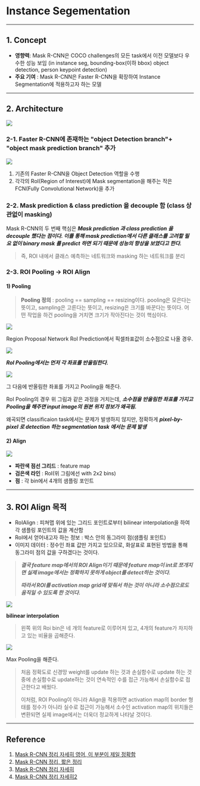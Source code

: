 # Instance Segementation

------------

## 1. Concept

- **영향력**: Mask R-CNN은 COCO challenges의 모든 task에서 이전 모델보다 우수한 성능 보임 (in instance seg, bounding-box(이하 bbox) object detection, person keypoint detection)
- **주요 기여** : Mask R-CNN은 Faster R-CNN을 확장하여 Instance Segmentation에 적용하고자 하는 모델

------------

## 2. Architecture

<img src="../image/09/Architecture.PNG">

### 2-1. Faster R-CNN에 존재하는 "object Detection branch"+ "object mask prediction branch" 추가

<img src="../image/09/Architecture2.PNG">

1. 기존의 Faster R-CNN을 Object Detection 역할을 수행 
2. 각각의 RoI(Region of Interest)에 Mask segmentation을 해주는 작은 FCN(Fully Convolutional Network)을 추가

### 2-2. Mask prediction & class prediction 을 decouple 함 (class 상관없이 masking)

Mask R-CNN의 두 번째 핵심은 _**Mask prediction 과 class prediction 을 decouple 했다는 점이다. 이를 통해 mask prediction에서 다른 클래스를 고려할 필요 없이 binary mask 를 predict 하면 되기 때문에 성능의 향상을 보였다고 한다.**_

> 즉, ROI 내에서 클래스 예측하는 네트워크와 masking 하는 네트워크를 분리

### 2-3. ROI Pooling -> ROI Align

#### 1) Pooling

> **Pooling 정의** : pooling == sampling == resizing이다. 
> pooling은 모은다는 뜻이고, sampling은 고른다는 뜻이고, resizing은 크기를 바꾼다는 뜻이다. 어떤 작업을 하건 pooling을 거치면 크기가 작아진다는 것이 핵심이다.

<img src="../image/09/pooling.png">

Region Proposal Network RoI Prediction에서 픽셀좌표값이 소수점으로 나올 경우.

<img src="../image/09/pooling2.png">

_**RoI Pooling에서는 먼저 각 좌표를 반올림한다.**_

<img src="../image/09/pooling3.png">

그 다음에 반올림한 좌표를 가지고 Pooling을 해준다.

RoI Pooling의 경우 위 그림과 같은 과정을 거치는데, _**소수점을 반올림한 좌표를 가지고 Pooling을 해주면 input image의 원본 위치 정보가 왜곡됨.**_ 

왜곡되면 classificaion task에서는 문제가 발생하지 않지만, 정확하게 _**pixel-by-pixel 로 detection 하는 segmentation task 에서는 문제 발생**_

#### 2) Align

<img src="../image/09/align.png">

- **파란색 점선 그리드** : feature map
- **검은색 라인** : RoI(위 그림에선 with 2x2 bins)
- **점** : 각 bin에서 4개의 샘플링 포인트

------------

## 3. ROI Align 목적
- RoIAlign : 피쳐맵 위에 있는 그리드 포인트로부터 bilinear interpolation을 하여 각 샘플링 포인트의 값을 계산함
- RoI에서 얻어내고자 하는 정보 : 박스 안의 동그라미 점(샘플링 포인트)
- 이미지 데이터 : 정수인 좌표 값만 가지고 있으므로, 화살표로 표현된 방법을 통해 동그라미 점의 값을 구하겠다는 것이다.

> _**결국 feature map에서의 ROI Align이기 때문에 feature map이 int로 쪼개지면 실제 image에서는 정확하지 못하게 object를 detect하는 것이다.**_
>  
> _**따라서 ROI를 activation map grid에 맞춰서 하는 것이 아니라 소수점으로도 움직일 수 있도록 한 것이다.**_

<img src="../image/09/align2.png">

**bilinear interpolation**
> 왼쪽 위의 Roi bin은 네 개의 feature로 이루어져 있고, 4개의 feature가 차지하고 있는 비율을 곱해준다.

<img src="../image/09/align3.jpeg">

Max Pooling을 해준다.

> 처음 정확도로 신경망 weight를 update 하는 것과 손실함수로 update 하는 것 중에 손실함수로 update하는 것이 연속적인 수를 접근 가능해서 손실함수로 접근한다고 배웠다.
> 
> 이처럼, ROI Pooling이 아니라 Align을 적용하면 activation map의 border 형태를 정수가 아니라 실수로 접근이 가능해서 소수인 activation map의 위치들은 변환되면 실제 image에서는 더욱더 정교하게 나타날 것이다.

------------

## Reference

1. [Mask R-CNN 정리 자세히 영어, 이 부분이 제일 정확함](https://towardsdatascience.com/understanding-region-of-interest-part-2-roi-align-and-roi-warp-f795196fc193)
2. [Mask R-CNN 정리, 짧은 정리](http://machinelearningkorea.com/2019/07/18/mask-rcnn-%ED%95%B5%EC%8B%AC%EC%9D%B4%ED%95%B4/)
3. [Mask R-CNN 정리 자세히](https://cdm98.tistory.com/33)
4. [Mask R-CNN 정리 자세히2](https://mylifemystudy.tistory.com/82)